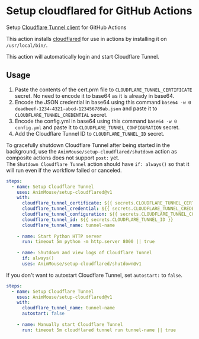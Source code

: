 # Setup cloudflared for GitHub Actions
Setup [Cloudflare Tunnel client](https://github.com/cloudflare/cloudflared) for GitHub Actions

This action installs [cloudflared](https://github.com/cloudflare/cloudflared) for use in actions by installing it on `/usr/local/bin/`.

This action will automatically login and start Cloudflare Tunnel.

## Usage
1. Paste the contents of the cert.prm file to `CLOUDFLARE_TUNNEL_CERTIFICATE` secret. No need to encode it to base64 as it is already in base64.
2. Encode the JSON credential in base64 using this command `base64 -w 0 deadbeef-1234-4321-abcd-123456789ab.json` and paste it to `CLOUDFLARE_TUNNEL_CREDENTIAL` secret.
3. Encode the config.yml in base64 using this command `base64 -w 0 config.yml` and paste it to `CLOUDFLARE_TUNNEL_CONFIGURATION` secret.
4. Add the Cloudflare Tunnel ID to `CLOUDFLARE_TUNNEL_ID` secret.

To gracefully shutdown Cloudflare Tunnel after being started in the background, use the `AnimMouse/setup-cloudflared/shutdown` action as composite actions does not support `post:` yet.\
The `Shutdown Cloudflare Tunnel` action should have `if: always()` so that it will run even if the workflow failed or canceled.

```yml
steps:
  - name: Setup Cloudflare Tunnel
    uses: AnimMouse/setup-cloudflared@v1
    with:
      cloudflare_tunnel_certificate: ${{ secrets.CLOUDFLARE_TUNNEL_CERTIFICATE }}
      cloudflare_tunnel_credential: ${{ secrets.CLOUDFLARE_TUNNEL_CREDENTIAL }}
      cloudflare_tunnel_configuration: ${{ secrets.CLOUDFLARE_TUNNEL_CONFIGURATION }}
      cloudflare_tunnel_id: ${{ secrets.CLOUDFLARE_TUNNEL_ID }}
      cloudflare_tunnel_name: tunnel-name
      
    - name: Start Python HTTP server
      run: timeout 5m python -m http.server 8000 || true
      
    - name: Shutdown and view logs of Cloudflare Tunnel
      if: always()
      uses: AnimMouse/setup-cloudflared/shutdown@v1
```

If you don't want to autostart Cloudflare Tunnel, set `autostart:` to `false`.

```yml
steps:
  - name: Setup Cloudflare Tunnel
    uses: AnimMouse/setup-cloudflared@v1
    with:
      cloudflare_tunnel_name: tunnel-name
      autostart: false
      
    - name: Manually start Cloudflare Tunnel
      run: timeout 5m cloudflared tunnel run tunnel-name || true
```